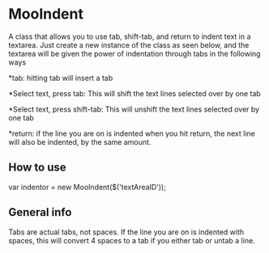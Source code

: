 MooIndent
===========

A class that allows you to use tab, shift-tab, and return to indent text in a textarea. Just create a new instance of the class as seen below, and the textarea will be given the power of indentation through tabs in the following ways

*tab: hitting tab will insert a tab

*Select text, press tab: This will shift the text lines selected over by one tab

*Select text, press shift-tab: This will unshift the text lines selected over by one tab

*return: if the line you are on is indented when you hit return, the next line will also be indented, by the same amount.

How to use
----------

var indentor = new MooIndent($('textAreaID'));


General info
----------
Tabs are actual tabs, not spaces. If the line you are on is indented with spaces, this will convert 4 spaces to a tab if you either tab or untab a line.